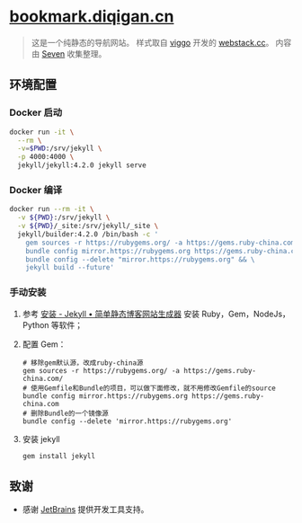 # [bookmark.diqigan.cn](https://bookmark.diqigan.cn/)

> 这是一个纯静态的导航网站。
> 样式取自 [viggo](http://viggoz.com/) 开发的 [webstack.cc](https://github.com/WebStackPage/WebStackPage.github.io)。
> 内容由 [Seven](https://blog.diqigan.cn) 收集整理。

## 环境配置

### Docker 启动

   ```bash
   docker run -it \
     --rm \
     -v=$PWD:/srv/jekyll \
     -p 4000:4000 \
     jekyll/jekyll:4.2.0 jekyll serve
   ```

### Docker 编译

   ```bash
   docker run --rm -it \
     -v ${PWD}:/srv/jekyll \
     -v ${PWD}/_site:/srv/jekyll/_site \
     jekyll/builder:4.2.0 /bin/bash -c '
       gem sources -r https://rubygems.org/ -a https://gems.ruby-china.com/ && \
       bundle config mirror.https://rubygems.org https://gems.ruby-china.com && \
       bundle config --delete "mirror.https://rubygems.org" && \
       jekyll build --future'
   ```

### 手动安装

1. 参考 [安装 - Jekyll • 简单静态博客网站生成器](http://jekyllcn.com/docs/installation/) 安装 Ruby，Gem，NodeJs，Python 等软件；

1. 配置 Gem：

   ```shell
   # 移除gem默认源，改成ruby-china源
   gem sources -r https://rubygems.org/ -a https://gems.ruby-china.com/
   # 使用Gemfile和Bundle的项目，可以做下面修改，就不用修改Gemfile的source
   bundle config mirror.https://rubygems.org https://gems.ruby-china.com
   # 删除Bundle的一个镜像源
   bundle config --delete 'mirror.https://rubygems.org'
   ```

1. 安装 jekyll

   ```bash
   gem install jekyll
   ```


## 致谢

- 感谢 [JetBrains](https://www.jetbrains.com/community/opensource/) 提供开发工具支持。
